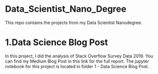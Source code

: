 # Data_Scientist_Nano_Degree

This repo contains the projects from my Data Scientist Nanodegree.

# 1.Data Science Blog Post

In this project, I did the analysis of Stack Overflow Survey Data 2019. You can find my Medium Blog Post in this link for the full report. The jupyter notebook for this project is located in folder 1 - Data Science Blog Post.

